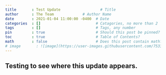 ```yaml
---
title       : Test Update                  # Title
author      : The Team             # Author Name
date        : 2021-01-04 11:00:00 -0400  # Date
categories  : []                         # Catagories, no more than 2
tags        : []                         # Tags, any number
pin         : true                       # Should this post be pinned?
toc         : true                       # Table of Contents?
math        : false                      # Does this post contain math?
# image       : ![image](https://user-images.githubusercontent.com/75331796/101182652-5c45e200-361c-11eb-8f64-63062ee648b6.png)            # Header image path
---
```


## Testing to see where this update appears.
